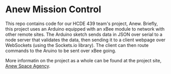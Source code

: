 # Anew Mission Control
This repo contains code for our HCDE 439 team's project, Anew. Briefly, this project uses an Arduino equipped with an xBee module to network with other remote sites. The Arduino sketch sends data in JSON over serial to a node server that validates the data, then sending it to a client webpage over WebSockets (using the Sockets.io library). The client can then route commands to the Aruino to be sent over xBee going. 

More informatin on the project as a whole can be found at the project site, [Anew Space Agency](https://anewspaceagency.squarespace.com#anew-miss-section).
